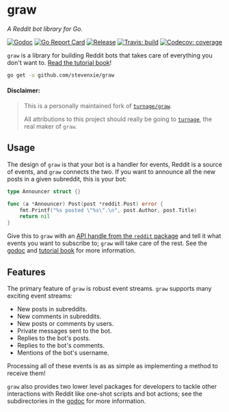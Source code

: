 # graw

_A Reddit bot library for Go._

[![Godoc][godoc-img]][godoc]
[![Go Report Card][grp-img]][grp]
[![Release][release-img]][release]
[![Travis: build][travis-img]][travis]
[![Codecov: coverage][codecov-img]][codecov]

`graw` is a library for building Reddit bots that takes care of everything you
don't want to. [Read the tutorial book][gitbook]!

```bash
go get -u github.com/stevenxie/graw
```

#### Disclaimer:

> This is a personally maintained fork of
> [`turnage/graw`](https://github.com/turnage/graw).
>
> All attributions to this project should really be going to
> [`turnage`](https://github.com/turnage), the real maker of `graw`.

## Usage

The design of `graw` is that your bot is a handler for events, Reddit is a
source of events, and `graw` connects the two. If you want to announce all the
new posts in a given subreddit, this is your bot:

```go
type Announcer struct {}

func (a *Announcer) Post(post *reddit.Post) error {
	fmt.Printf("%s posted \"%s\".\n", post.Author, post.Title)
	return nil
}
```

Give this to `graw` with an
[API handle from the `reddit` package](https://godoc.org/github.com/turnage/graw/reddit)
and tell it what events you want to subscribe to; `graw` will take care of the
rest. See the [godoc][godoc] and [tutorial book][gitbook] for more information.

## Features

The primary feature of `graw` is robust event streams. `graw` supports many
exciting event streams:

- New posts in subreddits.
- New comments in subreddits.
- New posts or comments by users.
- Private messages sent to the bot.
- Replies to the bot's posts.
- Replies to the bot's comments.
- Mentions of the bot's username.

Processing all of these events is as as simple as implementing a method to
receive them!

`graw` also provides two lower level packages for developers to tackle other
interactions with Reddit like one-shot scripts and bot actions; see the
subdirectories in the [godoc][godoc] for more information.

[gitbook]: https://turnage.gitbooks.io/graw/content/
[godoc]: https://godoc.org/github.com/stevenxie/graw
[godoc-img]: https://godoc.org/github.com/stevenxie/graw?status.svg
[release]: https://github.com/stevenxie/graw/releases
[release-img]: https://img.shields.io/github/release/stevenxie/graw.svg
[travis-img]: https://travis-ci.com/stevenxie/graw.svg?branch=master
[travis]: https://travis-ci.com/stevenxie/graw
[codecov]: https://codecov.io/gh/stevenxie/graw
[codecov-img]: https://codecov.io/gh/stevenxie/graw/branch/master/graph/badge.svg
[grp]: https://goreportcard.com/report/github.com/stevenxie/graw
[grp-img]: https://goreportcard.com/badge/github.com/stevenxie/graw
